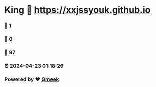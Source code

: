 # King :link: https://xxjssyouk.github.io 
### :page_facing_up: [1](https://xxjssyouk.github.io/tag.html) 
### :speech_balloon: 0 
### :hibiscus: 97 
### :alarm_clock: 2024-04-23 01:18:26 
### Powered by :heart: [Gmeek](https://github.com/Meekdai/Gmeek)
